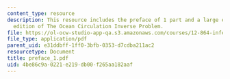 ```yaml
---
content_type: resource
description: This resource includes the preface of 1 part and a large extent the second
  edition of The Ocean Circulation Inverse Problem.
file: https://ol-ocw-studio-app-qa.s3.amazonaws.com/courses/12-864-inference-from-data-and-models-spring-2005/4be86c9a0221e219db00f265aa182aaf_preface_1.pdf
file_type: application/pdf
parent_uid: e31ddbff-1ff0-3bfb-0353-d7cdba211ac2
resourcetype: Document
title: preface_1.pdf
uid: 4be86c9a-0221-e219-db00-f265aa182aaf
---
```

